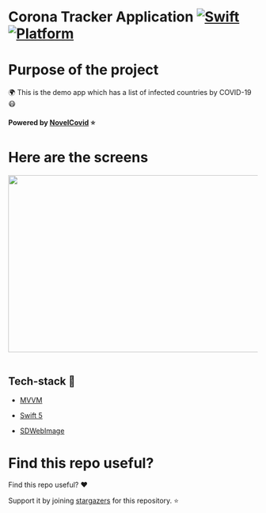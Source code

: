 # Corona Tracker Application [![Swift](https://img.shields.io/badge/Swift-5.1-orange.svg)]() [![Platform](https://img.shields.io/badge/platform-iOS13.1-lightgrey.svg)]()

Purpose of the project
======================

:earth_africa: This is the demo app which has a list of infected countries by COVID-19 :mask:

#### Powered by [NovelCovid](https://github.com/NovelCOVID/API) :star: 

Here are the screens
======================
<p float="left">
  <img src="ScreenImages/CovidScreens.png" width="1200" height= "358"/>&nbsp; 
  </br> 
</p>

## Tech-stack :calling:


* [MVVM](https://www.raywenderlich.com/34-design-patterns-by-tutorials-mvvm)

* [Swift 5](https://github.com/apple/swift)

* [SDWebImage](https://github.com/SDWebImage/SDWebImage)

Find this repo useful?
======================

Find this repo useful? :heart: 

Support it by joining [stargazers](https://github.com/emrdgrmnci/CoronaVirusMVVM/stargazers) for this repository. :star:
